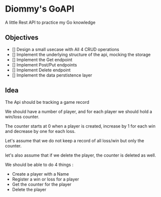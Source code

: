 # Diommy's GoAPI

A little Rest API to practice my Go knowledge

## Objectives

- [] Design a small usecase with All 4 CRUD operations
- [] Implement the underlying structure of the api, mocking the storage
- [] Implement the Get endpoint
- [] Implement Post/Put endpoints
- [] Implement Delete endpoint
- [] Implement the data perstistence layer

## Idea

The Api should be tracking a game record

We should have a number of player, and for each player we should hold a win/loss counter. 

The counter starts at 0 when a player is created, increase by 1 for each win and decrease by one for each loss.

Let's assume that we do not keep a record of all loss/win but only the counter.

let's also assume that if we delete the player, the counter is deleted as well.

We should be able to do 4 things :

- Create a player with a Name
- Register a win or loss for a player 
- Get the counter for the player
- Delete the player

